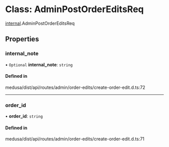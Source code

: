 # Class: AdminPostOrderEditsReq

[internal](../modules/internal-13.md).AdminPostOrderEditsReq

## Properties

### internal\_note

• `Optional` **internal\_note**: `string`

#### Defined in

medusa/dist/api/routes/admin/order-edits/create-order-edit.d.ts:72

___

### order\_id

• **order\_id**: `string`

#### Defined in

medusa/dist/api/routes/admin/order-edits/create-order-edit.d.ts:71
